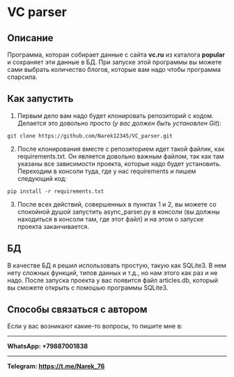 # VC parser

## Описание
Программа, которая собирает данные с сайта **vc.ru** из каталога **popular** и сохраняет эти данные в БД. При запуске этой программы вы можете сами выбрать количество блогов, которые вам надо чтобы программа спарсила.

## Как запустить
1. Первым дело вам надо будет клонировать репозиторий с кодом. Делается это довольно просто (_у вас должен быть установлен Git_):
  ```
  git clone https://github.com/Narek12345/VC_parser.git
  ```
2. После клонирования вместе с репозиторием идет такой файлик, как requirements.txt. Он является довольно важным файлом, так как там указаны все зависимости проекта, которые надо будет установить. Переходим в консоли туда, где у нас requirements и пишем следующий код:
  ```
  pip install -r requirements.txt
  ```
3. После всех действий, совершенных в пунктах 1 и 2, вы можете со спокойной душой запустить async_parser.py в консоли (вы должны находиться в консоли там, где этот файл) и на этом о запуске проекта заканчивается.

## БД
В качестве БД я решил использовать простую, такую как SQLite3. В нем нету сложных функций, типов данных и т.д., но нам этого как раз и не надо. После запуска проекта у вас появится файл articles.db, который вы сможете открыть с помошью программы SQLite3.

## Способы связаться с автором
Если у вас возникают какие-то вопросы, то пишите мне в:  
***
**WhatsApp: +79887001838**
***
**Telegram: https://t.me/Narek_76**